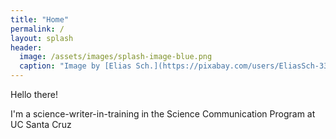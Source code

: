 ```yaml
---
title: "Home"
permalink: /
layout: splash
header:
  image: /assets/images/splash-image-blue.png
  caption: "Image by [Elias Sch.](https://pixabay.com/users/EliasSch-3372715/?utm_source=link-attribution&amp;utm_medium=referral&amp;utm_campaign=image&amp;utm_content=1913559) from [Pixabay](https://pixabay.com/?utm_source=link-attribution&amp;utm_medium=referral&amp;utm_campaign=image&amp;utm_content=1913559)"
---
```

Hello there!  

I'm a science-writer-in-training in the Science Communication Program at UC Santa Cruz

